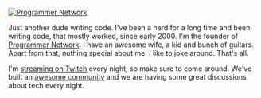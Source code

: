 [![Programmer Network](https://github.com/agjs/agjs/assets/7226555/9f35364b-6600-4045-a1b7-6f34c807a01c)](https://programmer.network)

Just another dude writing code. I've been a nerd for a long time and been writing code, that mostly worked, since early 2000. I'm the founder of [Programmer Network](https://programmer.network). 
I have an awesome wife, a kid and bunch of guitars. Apart from that, nothing special about me. I like to joke around. That's all.

I'm [streaming on Twitch](https://www.twitch.tv/programmer_network) every night, so make sure to come around. We've built an [awesome community](https://discord.gg/ysnpXnY7ba) and we are having some great discussions about tech every night.


